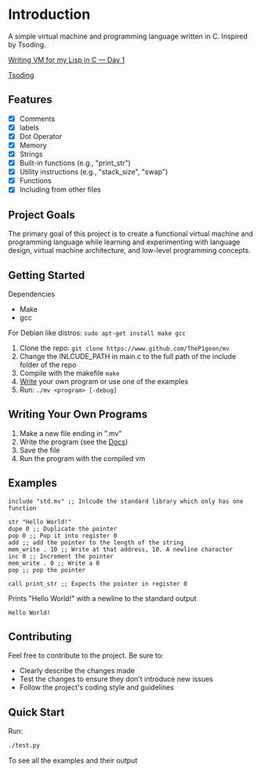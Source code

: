 # Introduction
A simple virtual machine and programming language written in C. Inspired by Tsoding.

[Writing VM for my Lisp in C — Day 1](https://www.youtube.com/watch?v=0irYsCYuZws&list=PLpM-Dvs8t0VY73ytTCQqgvgCWttV3m8LM) 

[Tsoding](https://www.youtube.com/@TsodingDaily)

## Features
 - [X] Comments
 - [X] labels
 - [X] Dot Operator
 - [X] Memory
 - [X] Strings
 - [X] Built-in functions (e.g., "print_str")
 - [X] Utility instructions (e.g., "stack_size", "swap")
 - [X] Functions
 - [X] Including from other files

## Project Goals

The primary goal of this project is to create a functional virtual machine and programming language while learning and experimenting with language design, virtual machine architecture, and low-level programming concepts.

## Getting Started

Dependencies

- Make
- gcc

For Debian like distros: ```sudo apt-get install make gcc```

1. Clone the repo: ```git clone https://www.github.com/TheP1geon/mv```
2. Change the INLCUDE_PATH in main.c to the full path of the include folder of the repo
3. Compile with the makefile ```make```
4. [Write](#writing-your-own-programs) your own program or use one of the examples
5. Run: ```./mv <program> [-debug]```

## Writing Your Own Programs

1. Make a new file ending in ".mv"
2. Write the program (see the [Docs](https://github.com/TheP1geon/mv/blob/main/docs.md))
3. Save the file
4. Run the program with the compiled vm

## Examples

```mv
include "std.mv" ;; Inlcude the standard library which only has one function

str "Hello World!"
dupe 0 ;; Duplicate the pointer
pop 0 ;; Pop it into register 0
add ;; add the pointer to the length of the string
mem_write . 10 ;; Write at that address, 10. A newline character 
inc 0 ;; Increment the pointer
mem_write . 0 ;; Write a 0
pop ;; pop the pointer

call print_str ;; Expects the pointer in register 0
```

Prints "Hello World!" with a newline to the standard output

```
Hello World!
```

## Contributing

Feel free to contribute to the project. Be sure to:

- Clearly describe the changes made
- Test the changes to ensure they don't introduce new issues
- Follow the project's coding style and guidelines

## Quick Start

Run:
```bash
./test.py
```
To see all the examples and their output
